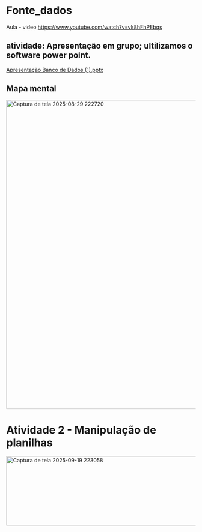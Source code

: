 # Fonte_dados
Aula - video 
https://www.youtube.com/watch?v=vk8hFhPEbqs
## atividade: Apresentação em grupo; ultilizamos o software power point.
[Apresentação Banco de Dados (1).pptx](https://github.com/user-attachments/files/22055632/Apresentacao.Banco.de.Dados.1.pptx)
## Mapa mental
<img width="1466" height="823" alt="Captura de tela 2025-08-29 222720" src="https://github.com/user-attachments/assets/53d4e6ab-4790-4463-bb0e-0f1ab7c54a1b" />

# Atividade 2 - Manipulação de planilhas

<img width="1253" height="185" alt="Captura de tela 2025-09-19 223058" src="https://github.com/user-attachments/assets/fb2e64fe-e999-4688-a28a-e07c3b4e842e" />
